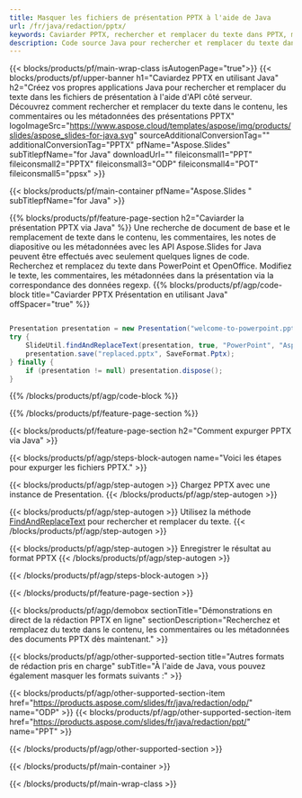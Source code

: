 ```yaml
---
title: Masquer les fichiers de présentation PPTX à l'aide de Java
url: /fr/java/redaction/pptx/
keywords: Caviarder PPTX, rechercher et remplacer du texte dans PPTX, mettre à jour la présentation PPTX
description: Code source Java pour rechercher et remplacer du texte dans la présentation PPTX.
---
```


{{< blocks/products/pf/main-wrap-class isAutogenPage="true">}}
{{< blocks/products/pf/upper-banner h1="Caviardez PPTX en utilisant Java" h2="Créez vos propres applications Java pour rechercher et remplacer du texte dans les fichiers de présentation à l'aide d'API côté serveur. Découvrez comment rechercher et remplacer du texte dans le contenu, les commentaires ou les métadonnées des présentations PPTX" logoImageSrc="https://www.aspose.cloud/templates/aspose/img/products/slides/aspose_slides-for-java.svg" sourceAdditionalConversionTag="" additionalConversionTag="PPTX" pfName="Aspose.Slides" subTitlepfName="for Java" downloadUrl="" fileiconsmall1="PPT" fileiconsmall2="PPTX" fileiconsmall3="ODP" fileiconsmall4="POT" fileiconsmall5="ppsx" >}}

{{< blocks/products/pf/main-container pfName="Aspose.Slides " subTitlepfName="for Java" >}}

{{% blocks/products/pf/feature-page-section  h2="Caviarder la présentation PPTX via Java" %}}
Une recherche de document de base et le remplacement de texte dans le contenu, les commentaires, les notes de diapositive ou les métadonnées avec les API Aspose.Slides for Java peuvent être effectués avec seulement quelques lignes de code. Recherchez et remplacez du texte dans PowerPoint et OpenOffice. Modifiez le texte, les commentaires, les métadonnées dans la présentation via la correspondance des données regexp.
{{% blocks/products/pf/agp/code-block title="Caviarder PPTX Présentation en utilisant Java" offSpacer="true" %}}

```java

Presentation presentation = new Presentation("welcome-to-powerpoint.pptx");
try {
    SlideUtil.findAndReplaceText(presentation, true, "PowerPoint", "Aspose.Slides", null);
    presentation.save("replaced.pptx", SaveFormat.Pptx);
} finally {
    if (presentation != null) presentation.dispose();
}
```

{{% /blocks/products/pf/agp/code-block %}}

{{% /blocks/products/pf/feature-page-section %}}

{{< blocks/products/pf/feature-page-section  h2="Comment expurger PPTX via Java" >}}

{{< blocks/products/pf/agp/steps-block-autogen name="Voici les étapes pour expurger les fichiers PPTX." >}}

{{< blocks/products/pf/agp/step-autogen >}}
Chargez PPTX avec une instance de Presentation.
{{< /blocks/products/pf/agp/step-autogen >}}

{{< blocks/products/pf/agp/step-autogen >}}
Utilisez la méthode [FindAndReplaceText](https://reference.aspose.com/slides/java/com.aspose.slides/slideutil/#findAndReplaceText-com.aspose.slides.IPresentation-boolean-java.lang.String-java.lang.String-) pour rechercher et remplacer du texte.
{{< /blocks/products/pf/agp/step-autogen >}}

{{< blocks/products/pf/agp/step-autogen >}}
Enregistrer le résultat au format PPTX
{{< /blocks/products/pf/agp/step-autogen >}}

{{< /blocks/products/pf/agp/steps-block-autogen >}}

{{< /blocks/products/pf/feature-page-section >}}

{{< blocks/products/pf/agp/demobox sectionTitle="Démonstrations en direct de la rédaction PPTX en ligne" sectionDescription="Recherchez et remplacez du texte dans le contenu, les commentaires ou les métadonnées des documents PPTX dès maintenant." >}}

{{< blocks/products/pf/agp/other-supported-section title="Autres formats de rédaction pris en charge" subTitle="À l'aide de Java, vous pouvez également masquer les formats suivants :" >}}

{{< blocks/products/pf/agp/other-supported-section-item href="https://products.aspose.com/slides/fr/java/redaction/odp/" name="ODP" >}}
{{< blocks/products/pf/agp/other-supported-section-item href="https://products.aspose.com/slides/fr/java/redaction/ppt/" name="PPT" >}}


{{< /blocks/products/pf/agp/other-supported-section >}}

{{< /blocks/products/pf/main-container >}}
    
{{< /blocks/products/pf/main-wrap-class >}}